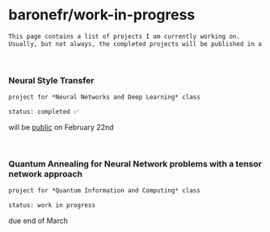 # baronefr/**work-in-progress**

```markdown
This page contains a list of projects I am currently working on.
Usually, but not always, the completed projects will be published in a repo.
```

<br>

### Neural Style Transfer

```markdown
project for *Neural Networks and Deep Learning* class

status: completed ✅
```
will be [public](https://github.com/baronefr/neural-style-transfer) on February 22nd


<br>

### Quantum Annealing for Neural Network problems with a tensor network approach

```markdown
project for *Quantum Information and Computing* class

status: work in progress
```

due end of March
